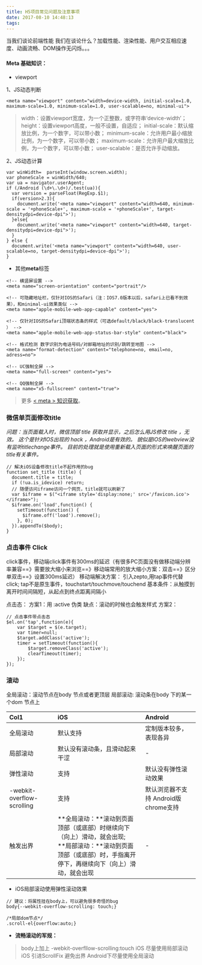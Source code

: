 ```yaml
---
title: H5项目常见问题及注意事项
date: 2017-08-10 14:48:13
tags:
---
```

当我们谈论前端性能 我们在谈论什么？加载性能、渲染性能、用户交互相应速度、动画流畅、DOM操作无闪烁。。。

<!--more-->

#### Meta 基础知识：
* viewport
 
 1、JS动态判断
```
<meta name="viewport" content="width=device-width, initial-scale=1.0, maximum-scale=1.0, minimum-scale=1.0, user-scalable=no, minimal-ui">
```
>  width：设置viewport宽度，为一个正整数，或字符串‘device-width’；
>  height：设置viewport高度，一般不设置，自适应；
>  initial-scale：默认缩放比例，为一个数字，可以带小数；
>  minimum-scale：允许用户最小缩放比例，为一个数字，可以带小数；
>  maximum-scale：允许用户最大缩放比例，为一个数字，可以带小数；
>  user-scalable：是否允许手动缩放。


2、JS动态计算
```
var winWidth=  parseInt(window.screen.width);
var phoneScale = winWidth/640;
var ua = navigator.userAgent;
if (/Android (\d+\.\d+)/.test(ua)){
  var version = parseFloat(RegExp.$1);
  if(version>2.3){
    document.write('<meta name="viewport" content="width=640, minimum-scale = '+phoneScale+', maximum-scale = '+phoneScale+', target-densitydpi=device-dpi">');
  }else{
    document.write('<meta name="viewport" content="width=640, target-densitydpi=device-dpi">');
  }
} else {
  document.write('<meta name="viewport" content="width=640, user-scalable=no, target-densitydpi=device-dpi">');
}
```
* 其他**meta**标签
```
<!-- 横竖屏设置 -->
<meta name="screen-orientation" content="portrait"/>

<!-- 可隐藏地址栏，仅针对IOS的Safari（注：IOS7.0版本以后，safari上已看不到效果），和minimal-ui效果类似 -->
<meta name="apple-mobile-web-app-capable" content="yes">

<!-- 仅针对IOS的Safari顶端状态条的样式（可选default/black/black-translucent ） -->
<meta name="apple-mobile-web-app-status-bar-style" content="black">

<!-- 格式检测 数字识别为电话号码/对邮箱地址的识别/跳转至地图 -->
<meta name="format-detection" content="telephone=no, email=no, adress=no">

<!-- UC强制全屏 -->
<meta name="full-screen" content="yes">

<!-- QQ强制全屏 -->
<meta name="x5-fullscreen" content="true">
```
> 更多 [ < meta > 知识获取](https://segmentfault.com/a/1190000002407912)。

### 微信单页面修改title
*问题：当页面载入时，微信顶部 title 获取并显示，之后怎么用JS修改 title ，无效。*
*这个是针对IOS出现的 hack ，Android是有效的。 貌似是IOS的webview没有监听titlechange事件。 目前的处理就是使用重新载入页面的形式来唤醒页面的title有关事件。*
```
// 解决iOS设备修改title不起作用的bug
function set_title (title) {
  document.title = title;
  if (!ua.is_idevice) return;
  // 随便访问iframe访问一个网页，title就可以刷新了
  var $iframe = $("<iframe style='display:none;' src='/favicon.ico'></iframe>");
  $iframe.on('load',function() {
    setTimeout(function() {
      $iframe.off('load').remove();
    }, 0);
  }).appendTo($body);
}
```

###  点击事件 **Click**
click事件，移动端click事件有300ms的延迟（有很多PC页面没有做移动端分辨率兼容==》需要放大缩小来浏览==》移动端常用的放大缩小方案：双击==》区分单双击==》设置300ms延迟）
移动端解决方案：
引入zepto,用tap事件代替click;
tap不是原生事件，touchstart/touchmove/touchend
基本条件：从触摸到离开时间间隔短，从起点到终点距离间隔小

点击态：
方案1：用  :active 伪类  缺点：滚动的时候也会触发样式
方案2：

```
// 点击事件带点击态
$el.on('tap',function(e){
    var $target = $(e.target);
    var timer=null;
    $target.addClass('active');
    timer = setTimeout(function(){
        $target.removeClass('active');
        clearTimeout(timer);
    });
});
```

### 滚动
全局滚动：滚动节点在body 节点或者更顶层
局部滚动:  滚动条在body 下的某一个dom 节点上

| Col1      |     iOS |   Android |
| :-------- | :------- | :------ |
| 全局滚动 | 默认支持 | 定制版本较多，表现各异|
| 局部滚动 | 默认没有滚动条，且滑动起来干涩 | - |  
| 弹性滚动 | 支持 | 默认没有弹性滚动效果|
| -webkit-overflow-scrolling | 支持 | 默认浏览器不支持 Android版chrome支持 |
| 触发出界 | **全局滚动：**滚动到页面顶部（或底部）时继续向下（向上）滑动，就会出现;<br> **局部滚动：**滚动到页面顶部（或底部）时，手指离开停下，再继续向下（向上）滑动，就会出现 | - |
* iOS局部滚动使用弹性滚动效果
```
// 建议：将属性挂在body上，可以避免很多奇怪的bug
body{--webkit-overflow-scrolling: touch;}

/*局部dom节点*/
.scroll-el{overflow:auto;}
```
* **流畅滚动的军规：**
> body上加上 -webkit-overfllow-scrolling:touch
> iOS 尽量使用局部滚动
> iOS 引进ScrollFix 避免出界
> Android下尽量使用全局滚动

